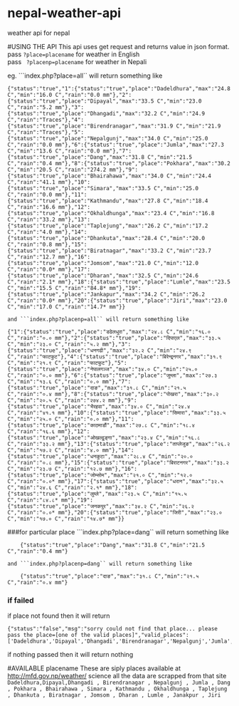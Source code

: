 # nepal-weather-api
weather api for nepal 

#USING THE API
  This api uses get request and returns value in json format.
  <br>
  pass ``` ?place=placename ``` for weather in English
  <br>
  pass ``` ?placenp=placename``` for weather in Nepali
  
  eg. ```index.php?place=all`` will return something like
```
{"status":"true","1":{"status":"true","place":"Dadeldhura","max":"24.8 C","min":"16.0 C","rain":"0.0 mm"},"2":{"status":"true","place":"Dipayal","max":"33.5 C","min":"23.0 C","rain":"5.2 mm"},"3":{"status":"true","place":"Dhangadi","max":"32.2 C","min":"24.9 C","rain":"Traces"},"4":{"status":"true","place":"Birendranagar","max":"31.9 C","min":"21.9 C","rain":"Traces"},"5":{"status":"true","place":"Nepalgunj","max":"34.0 C","min":"25.0 C","rain":"0.0 mm"},"6":{"status":"true","place":"Jumla","max":"27.3 C","min":"13.6 C","rain":"0.0 mm"},"7":{"status":"true","place":"Dang","max":"31.8 C","min":"21.5 C","rain":"0.4 mm"},"8":{"status":"true","place":"Pokhara","max":"30.2 C","min":"20.5 C","rain":"274.2 mm"},"9":{"status":"true","place":"Bhairahawa","max":"34.0 C","min":"24.4 C","rain":"41.1 mm"},"10":{"status":"true","place":"Simara","max":"33.5 C","min":"25.0 C","rain":"0.0 mm"},"11":{"status":"true","place":"Kathmandu","max":"27.8 C","min":"18.4 C","rain":"16.6 mm"},"12":{"status":"true","place":"Okhaldhunga","max":"23.4 C","min":"16.8 C","rain":"33.2 mm"},"13":{"status":"true","place":"Taplejung","max":"26.2 C","min":"17.2 C","rain":"4.0 mm"},"14":{"status":"true","place":"Dhankuta","max":"28.4 C","min":"20.0 C","rain":"0.8 mm"},"15":{"status":"true","place":"Biratnagar","max":"33.2 C","min":"23.7 C","rain":"12.7 mm"},"16":{"status":"true","place":"Jomsom","max":"21.0 C","min":"12.0 C","rain":"0.0* mm"},"17":{"status":"true","place":"Dharan","max":"32.5 C","min":"24.6 C","rain":"2.1* mm"},"18":{"status":"true","place":"Lumle","max":"23.5 C","min":"15.5 C","rain":"84.8* mm"},"19":{"status":"true","place":"Jankapur","max":"34.2 C","min":"26.2 C","rain":"0.0* mm"},"20":{"status":"true","place":"Jiri","max":"23.0 C","min":"17.0 C","rain":"14.7* mm"}}
```

	and ```index.php?placenp=all`` will return something like
```
{"1":{"status":"true","place":"डढेलधुरा","max":"२४.८ C","min":"१६.० C","rain":"०.० mm"},"2":{"status":"true","place":"दिपाएल","max":"३३.५ C","min":"२३.० C","rain":"५.२ mm"},"3":{"status":"true","place":"धनगढी","max":"३२.२ C","min":"२४.९ C","rain":"फाटफुट"},"4":{"status":"true","place":"बिरेन्द्र्नगर","max":"३१.९ C","min":"२१.९ C","rain":"फाटफुट"},"5":{"status":"true","place":"नेपालगञ्ज","max":"३४.० C","min":"२५.० C","rain":"०.० mm"},"6":{"status":"true","place":"जुम्ला","max":"२७.३ C","min":"१३.६ C","rain":"०.० mm"},"7":{"status":"true","place":"दाङ","max":"३१.८ C","min":"२१.५ C","rain":"०.४ mm"},"8":{"status":"true","place":"पोखरा","max":"३०.२ C","min":"२०.५ C","rain":"२७४.२ mm"},"9":{"status":"true","place":"भैरहवा","max":"३४.० C","min":"२४.४ C","rain":"४१.१ mm"},"10":{"status":"true","place":"सिमारा","max":"३३.५ C","min":"२५.० C","rain":"०.० mm"},"11":{"status":"true","place":"काठमाडौं","max":"२७.८ C","min":"१८.४ C","rain":"१६.६ mm"},"12":{"status":"true","place":"ओखल्ढुङ्गा","max":"२३.४ C","min":"१६.८ C","rain":"३३.२ mm"},"13":{"status":"true","place":"ताप्लेजुङ","max":"२६.२ C","min":"१७.२ C","rain":"४.० mm"},"14":{"status":"true","place":"धनकुटा","max":"२८.४ C","min":"२०.० C","rain":"०.८ mm"},"15":{"status":"true","place":"बिराटनगर","max":"३३.२ C","min":"२३.७ C","rain":"१२.७ mm"},"16":{"status":"true","place":"जोम्सोम","max":"२१.० C","min":"१२.० C","rain":"०.०* mm"},"17":{"status":"true","place":"धरान","max":"३२.५ C","min":"२४.६ C","rain":"२.१* mm"},"18":{"status":"true","place":"लुम्ले","max":"२३.५ C","min":"१५.५ C","rain":"८४.८* mm"},"19":{"status":"true","place":"जनकपुर","max":"३४.२ C","min":"२६.२ C","rain":"०.०* mm"},"20":{"status":"true","place":"जिरी","max":"२३.० C","min":"१७.० C","rain":"१४.७* mm"}}
```

###for particular place
	```index.php?place=dang`` will return something like
```
	{"status":"true","place":"Dang","max":"31.8 C","min":"21.5 C","rain":"0.4 mm"}
```
	and ```index.php?placenp=dang`` will return something like
```
	{"status":"true","place":"दाङ","max":"३१.८ C","min":"२१.५ C","rain":"०.४ mm"}
```

### if failed
if place not found then it will return
```
{"status":"false","msg":"sorry could not find that place... please pass the place=[one of the valid places]","valid_places":['Dadeldhura','Dipayal','Dhangadi','Birendranagar','Nepalgunj','Jumla','Dang','Pokhara','Bhairahawa','Simara','Kathmandu','Okhaldhunga','Taplejung','Dhankuta','Biratnagar','Jomsom','Dharan','Lumle','Janakpur','Jiri']}
```
if nothing passed then it will return nothing
	
	

#AVAILABLE placename
These are siply places available at http://mfd.gov.np/weather/ science all the data are scrapped from that site<br>
```Dadeldhura,Dipayal,Dhangadi , Birendranagar , Nepalgunj , Jumla , Dang , Pokhara , Bhairahawa , Simara , Kathmandu , Okhaldhunga , Taplejung , Dhankuta , Biratnagar , Jomsom , Dharan , Lumle , Janakpur , Jiri``` 

	


